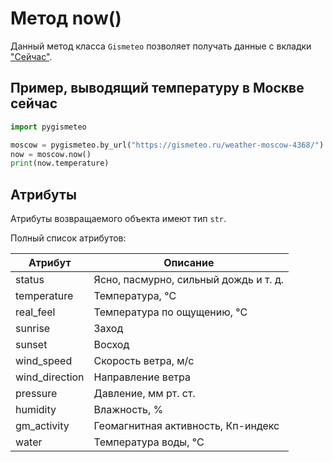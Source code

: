 # Метод now()

Данный метод класса `Gismeteo` позволяет получать данные с вкладки ["Сейчас"](https://gismeteo.ru/weather-moscow-4368/now/).

## Пример, выводящий температуру в Москве сейчас

```python
import pygismeteo

moscow = pygismeteo.by_url("https://gismeteo.ru/weather-moscow-4368/")
now = moscow.now()
print(now.temperature)
```

## Атрибуты

Атрибуты возвращаемого объекта имеют тип `str`.

Полный список атрибутов:

| Атрибут        | Описание                              |
| -------------- | ------------------------------------- |
| status         | Ясно, пасмурно, сильный дождь и т. д. |
| temperature    | Температура, °C                       |
| real_feel      | Температура по ощущению, °C           |
| sunrise        | Заход                                 |
| sunset         | Восход                                |
| wind_speed     | Скорость ветра, м/с                   |
| wind_direction | Направление ветра                     |
| pressure       | Давление, мм рт. ст.                  |
| humidity       | Влажность, %                          |
| gm_activity    | Геомагнитная активность, Кп-индекс    |
| water          | Температура воды, °C                  |
